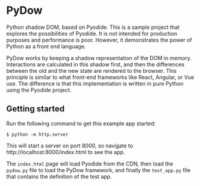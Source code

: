 # PyDow
Python shadow DOM, based on Pyodide. This is a sample project that explores the possibilities of Pyodide. It is not intended for production purposes and performance is poor. However, it demonstrates the power of Python as a front end language.

PyDow works by keeping a shadow representation of the DOM in memory. Interactions are calculated in this shadow first, and then the differences between the old and the new state are rendered to the browser. This principle is similar to what front-end frameworks like React, Angular, or Vue use. The difference is that this implementation is written in pure Python using the Pyodide project.

## Getting started
Run the following command to get this example app started:

```console
$ python -m http.server
```

This will start a server on port 8000, so navigate to http://localhost:8000/index.html to see the app.

The `index.html` page will load Pyodide from the CDN, then load the `pydow.py` file to load the PyDow framework, and finally the `test_app.py` file that contains the definition of the test app.
